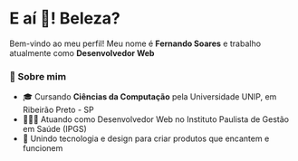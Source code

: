 <h1 align="left">E aí 👋! Beleza?</h1> 
<p>Bem-vindo ao meu perfil! Meu nome é <strong>Fernando Soares</strong> e trabalho atualmente como <strong>Desenvolvedor Web</strong></p>


<h3>🙋 Sobre mim</h3>
<ul>
<li>🎓 Cursando <b>Ciências da Computação</b> pela Universidade UNIP, em Ribeirão Preto - SP</li>
<li>👨🏻‍💻 Atuando como Desenvolvedor Web no Instituto Paulista de Gestão em Saúde (IPGS)</li>
<li>🚀 Unindo tecnologia e design para criar produtos que encantem e funcionem</li>
</ul>
